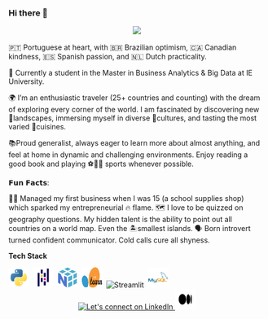 ### Hi there 👋


<div id="header" align="center">
  <img src="https://media.giphy.com/media/v1.Y2lkPTc5MGI3NjExNWUxMmJlYzk0MjE4OGU4OGRlMjY5M2Q0MmYyMTc1ODUwMzYxZDI3MiZjdD1z/UQegJyKbNyQJmlTlZb/giphy.gif" width="100"/>
</div>

🇵🇹 Portuguese at heart, with 🇧🇷 Brazilian optimism, 🇨🇦 Canadian kindness, 🇪🇸 Spanish passion, and 🇳🇱 Dutch practicality.

📖 Currently a student in the Master in Business Analytics & Big Data at IE University.

🌍 I’m an enthusiastic traveler (25+ countries and counting) with the dream of exploring every corner of the world. I am fascinated by discovering new 🌄landscapes, immersing myself in diverse 🏰cultures, and tasting the most varied 🍝cuisines.

📚Proud generalist, always eager to learn more about almost anything, and feel at home in dynamic and challenging environments. Enjoy reading a good book and playing ⚽🏐🎾 sports whenever possible. 

𝗙𝘂𝗻 𝗙𝗮𝗰𝘁𝘀:

🧑‍💼 Managed my first business when I was 15 (a school supplies shop) which sparked my entrepreneurial 🔥 flame.
🗺️ I love to be quizzed on geography questions. My hidden talent is the ability to point out all countries on a world map. Even the 🏝️smallest islands.
🗣️ Born introvert turned confident communicator. Cold calls cure all shyness.

**Tech Stack**

<div>
  <img src="https://github.com/devicons/devicon/blob/master/icons/python/python-original.svg" title="Python" alt="Python" width="40" height="40"/>&nbsp;
  <img src="https://github.com/devicons/devicon/blob/master/icons/pandas/pandas-original.svg" title="Pandas" alt="Pandas" width="40" height="40"/>&nbsp;
  <img src="https://github.com/devicons/devicon/blob/master/icons/numpy/numpy-original.svg" title="Numpy" alt="Numpy" width="40" height="40"/>&nbsp;
  <img src="https://github.com/scikit-learn/scikit-learn/blob/main/doc/logos/scikit-learn-logo-without-subtitle.svg" title="SciKit-Learn" alt="SciKit-Learn" width="40" height="40"/>&nbsp;
  <img src="https://streamlit.io/images/brand/streamlit-mark-color.png" title="Streamlit" alt="Streamlit" width="60" height="40"/>&nbsp;
  <img src="https://github.com/devicons/devicon/blob/master/icons/mysql/mysql-original-wordmark.svg" title="MySQL"  alt="MySQL" width="40" height="40"/>&nbsp;
</div>

<div align="center">
  <a href="https://www.linkedin.com/in/vascooliveiraa/">
    <img src="https://github.com/gauravghongde/social-icons/blob/master/SVG/Color/LinkedIN.svg" title="LinkedIn" alt="Let's connect on LinkedIn" width="40" height="40"/>
  </a>
  </a href="">
    <img src="https://github.com/Medium/medium-logos/blob/master/03_Symbol/01_Black/JPG/RGB/Medium-Symbol-Black-RGB%401x.jpg" title="Medium" alt="Follow me on Medium" width="40" height="40"/>
  </a>
 </div>
